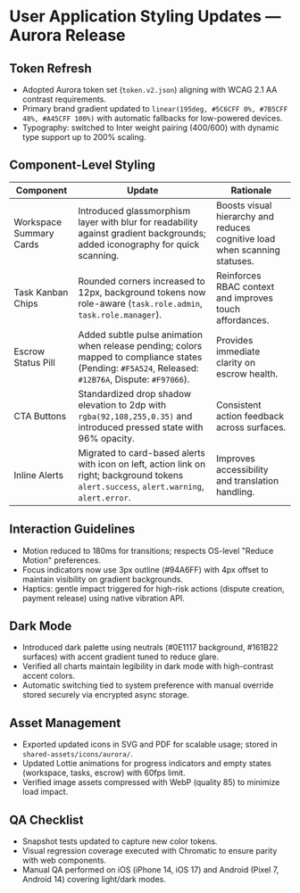 # User Application Styling Updates — Aurora Release

## Token Refresh
- Adopted Aurora token set (`token.v2.json`) aligning with WCAG 2.1 AA contrast requirements.
- Primary brand gradient updated to `linear(195deg, #5C6CFF 0%, #7B5CFF 48%, #A45CFF 100%)` with automatic fallbacks for low-powered devices.
- Typography: switched to Inter weight pairing (400/600) with dynamic type support up to 200% scaling.

## Component-Level Styling
| Component | Update | Rationale |
| --- | --- | --- |
| Workspace Summary Cards | Introduced glassmorphism layer with blur for readability against gradient backgrounds; added iconography for quick scanning. | Boosts visual hierarchy and reduces cognitive load when scanning statuses. |
| Task Kanban Chips | Rounded corners increased to 12px, background tokens now role-aware (`task.role.admin`, `task.role.manager`). | Reinforces RBAC context and improves touch affordances. |
| Escrow Status Pill | Added subtle pulse animation when release pending; colors mapped to compliance states (Pending: `#F5A524`, Released: `#12B76A`, Dispute: `#F97066`). | Provides immediate clarity on escrow health. |
| CTA Buttons | Standardized drop shadow elevation to 2dp with `rgba(92,108,255,0.35)` and introduced pressed state with 96% opacity. | Consistent action feedback across surfaces. |
| Inline Alerts | Migrated to card-based alerts with icon on left, action link on right; background tokens `alert.success`, `alert.warning`, `alert.error`. | Improves accessibility and translation handling. |

## Interaction Guidelines
- Motion reduced to 180ms for transitions; respects OS-level "Reduce Motion" preferences.
- Focus indicators now use 3px outline (#94A6FF) with 4px offset to maintain visibility on gradient backgrounds.
- Haptics: gentle impact triggered for high-risk actions (dispute creation, payment release) using native vibration API.

## Dark Mode
- Introduced dark palette using neutrals (#0E1117 background, #161B22 surfaces) with accent gradient tuned to reduce glare.
- Verified all charts maintain legibility in dark mode with high-contrast accent colors.
- Automatic switching tied to system preference with manual override stored securely via encrypted async storage.

## Asset Management
- Exported updated icons in SVG and PDF for scalable usage; stored in `shared-assets/icons/aurora/`.
- Updated Lottie animations for progress indicators and empty states (workspace, tasks, escrow) with 60fps limit.
- Verified image assets compressed with WebP (quality 85) to minimize load impact.

## QA Checklist
- Snapshot tests updated to capture new color tokens.
- Visual regression coverage executed with Chromatic to ensure parity with web components.
- Manual QA performed on iOS (iPhone 14, iOS 17) and Android (Pixel 7, Android 14) covering light/dark modes.
